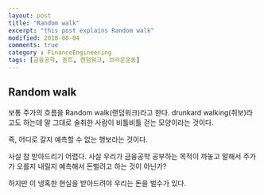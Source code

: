 ```yaml
---
layout: post
title: "Random walk"
excerpt: "this post explains Random walk"
modified: 2018-08-04
comments: true
category : FinanceEngineering
tags: [금융공학, 퀀트, 랜덤워크, 브라운운동]
---
```


Random walk
--------------------------------------------------------------------------------------------

보통 주가의 흐름을 Random walk(랜덤워크)라고 한다.
drunkard walking(취보)라고도 하는데 말 그대로 술취한 사람이 비틀비틀 걷는 모양이라는 것이다.

즉, 어디로 갈지 예측할 수 없는 행보라는 것이다.

사실 참 받아드리기 어렵다. 사실 우리가 금융공학 공부하는 목적이 까놓고 말해서 주가가 오를지 내릴지 예측해서 돈벌려고 하는 것이 아닌가?

하지만 이 냉혹한 현실을 받아드려야 우리는 돈을 벌수가 있다. 